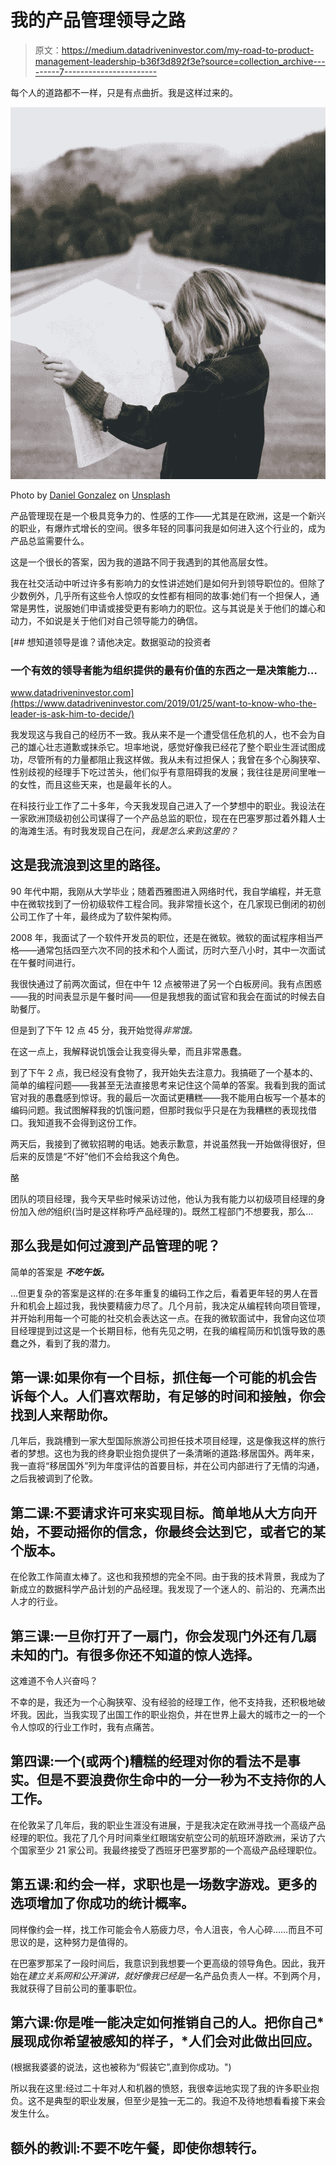 # 我的产品管理领导之路

> 原文：<https://medium.datadriveninvestor.com/my-road-to-product-management-leadership-b36f3d892f3e?source=collection_archive---------7----------------------->

每个人的道路都不一样，只是有点曲折。我是这样过来的。

![](img/92946ced79495167397fd8c0cd709e30.png)

Photo by [Daniel Gonzalez](https://unsplash.com/@overlyawesome?utm_source=medium&utm_medium=referral) on [Unsplash](https://unsplash.com?utm_source=medium&utm_medium=referral)

产品管理现在是一个极具竞争力的、性感的工作——尤其是在欧洲，这是一个新兴的职业，有爆炸式增长的空间。很多年轻的同事问我是如何进入这个行业的，成为产品总监需要什么。

这是一个很长的答案，因为我的道路不同于我遇到的其他高层女性。

我在社交活动中听过许多有影响力的女性讲述她们是如何升到领导职位的。但除了少数例外，几乎所有这些令人惊叹的女性都有相同的故事:她们有一个担保人，通常是男性，说服她们申请或接受更有影响力的职位。这与其说是关于他们的雄心和动力，不如说是关于他们对自己领导能力的确信。

[](https://www.datadriveninvestor.com/2019/01/25/want-to-know-who-the-leader-is-ask-him-to-decide/) [## 想知道领导是谁？请他决定。数据驱动的投资者

### 一个有效的领导者能为组织提供的最有价值的东西之一是决策能力…

www.datadriveninvestor.com](https://www.datadriveninvestor.com/2019/01/25/want-to-know-who-the-leader-is-ask-him-to-decide/) 

我发现这与我自己的经历不一致。我从来不是一个遭受信任危机的人，也不会为自己的雄心壮志道歉或抹杀它。坦率地说，感觉好像我已经花了整个职业生涯试图成功，尽管所有的力量都阻止我这样做。我从未有过担保人；我曾在多个心胸狭窄、性别歧视的经理手下吃过苦头，他们似乎有意阻碍我的发展；我往往是房间里唯一的女性，而且这些天来，也是最年长的人。

在科技行业工作了二十多年，今天我发现自己进入了一个梦想中的职业。我设法在一家欧洲顶级初创公司谋得了一个产品总监的职位，现在在巴塞罗那过着外籍人士的海滩生活。有时我发现自己在问，*我是怎么来到这里的？*

## 这是我流浪到这里的路径。

90 年代中期，我刚从大学毕业；随着西雅图进入网络时代，我自学编程，并无意中在微软找到了一份初级软件工程合同。我非常擅长这个，在几家现已倒闭的初创公司工作了十年，最终成为了软件架构师。

2008 年，我面试了一个软件开发员的职位，还是在微软。微软的面试程序相当严格——通常包括四至六次不同的技术和个人面试，历时六至八小时，其中一次面试在午餐时间进行。

我很快通过了前两次面试，但在中午 12 点被带进了另一个白板房间。我有点困惑——我的时间表显示是午餐时间——但是我想我的面试官和我会在面试的时候去自助餐厅。

但是到了下午 12 点 45 分，我开始觉得*非常饿。*

在这一点上，我解释说饥饿会让我变得头晕，而且非常愚蠢。

到了下午 2 点，我已经没有食物了，我开始失去注意力。我搞砸了一个基本的、简单的编程问题——我甚至无法直接思考来记住这个简单的答案。我看到我的面试官对我的愚蠢感到惊讶。我的最后一次面试更糟糕——我不能用白板写一个基本的编码问题。我试图解释我的饥饿问题，但那时我似乎只是在为我糟糕的表现找借口。我知道我不会得到这份工作。

两天后，我接到了微软招聘的电话。她表示歉意，并说虽然我一开始做得很好，但后来的反馈是“不好”他们不会给我这个角色。

酪

团队的项目经理，我今天早些时候采访过他，他认为我有能力以初级项目经理的身份加入*他的*组织(当时是这样称呼产品经理的)。既然工程部门不想要我，那么…

## 那么我是如何过渡到产品管理的呢？

简单的答案是 ***不吃午饭。***

…但更复杂的答案是这样的:在多年重复的编码工作之后，看着更年轻的男人在晋升和机会上超过我，我快要精疲力尽了。几个月前，我决定从编程转向项目管理，并开始利用每一个可能的社交机会表达这一点。在我的微软面试中，我曾向这位项目经理提到过这是一个长期目标，他有先见之明，在我的编程简历和饥饿导致的愚蠢之外，看到了我的潜力。

## 第一课:如果你有一个目标，抓住每一个可能的机会告诉每个人。人们喜欢帮助，有足够的时间和接触，你会找到人来帮助你。

几年后，我跳槽到一家大型国际旅游公司担任技术项目经理，这是像我这样的旅行者的梦想。这也为我的终身职业抱负提供了一条清晰的道路:移居国外。两年来，我一直将“移居国外”列为年度评估的首要目标，并在公司内部进行了无情的沟通，之后我被调到了伦敦。

## 第二课:不要请求许可来实现目标。简单地从大方向开始，不要动摇你的信念，你最终会达到它，或者它的某个版本。

在伦敦工作简直太棒了。这也和我预想的完全不同。由于我的技术背景，我成为了新成立的数据科学产品计划的产品经理。我发现了一个迷人的、前沿的、充满杰出人才的行业。

## 第三课:一旦你打开了一扇门，你会发现门外还有几扇未知的门。有很多你还不知道的惊人选择。

这难道不令人兴奋吗？

不幸的是，我还为一个心胸狭窄、没有经验的经理工作，他不支持我，还积极地破坏我。因此，当我实现了出国工作的职业抱负，并在世界上最大的城市之一的一个令人惊叹的行业工作时，我有点痛苦。

## 第四课:一个(或两个)糟糕的经理对你的看法不是事实。但是不要浪费你生命中的一分一秒为不支持你的人工作。

在伦敦呆了几年后，我的职业生涯没有进展，于是我决定在欧洲寻找一个高级产品经理的职位。我花了几个月时间乘坐红眼瑞安航空公司的航班环游欧洲，采访了六个国家至少 21 家公司。我最终接受了西班牙巴塞罗那的一个高级产品经理职位。

## 第五课:和约会一样，求职也是一场数字游戏。更多的选项增加了你成功的统计概率。

同样像约会一样，找工作可能会令人筋疲力尽，令人沮丧，令人心碎……而且不可思议的是，这种努力是值得的。

在巴塞罗那呆了一段时间后，我意识到我想要一个更高级的领导角色。因此，我开始在*建立关系网和公开演讲，就好像我已经是*一名产品负责人一样。不到两个月，我就获得了目前公司的董事职位。

## 第六课:你是唯一能决定如何推销自己的人。把你自己*展现成你希望被感知的样子，*人们会对此做出回应。

(根据我婆婆的说法，这也被称为“假装它”,直到你成功。")

所以我在这里:经过二十年对人和机器的愤怒，我很幸运地实现了我的许多职业抱负。这不是典型的职业发展，但至少是独一无二的。我迫不及待地想看看接下来会发生什么。

## 额外的教训:不要不吃午餐，即使你想转行。